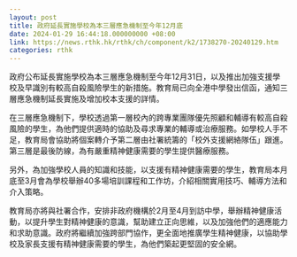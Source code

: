 ```yaml
---
layout: post
title: 政府延長實施學校為本三層應急機制至今年12月底
date: 2024-01-29 16:44:18.000000000 +08:00
link: https://news.rthk.hk/rthk/ch/component/k2/1738270-20240129.htm
categories: rthk
---
```


政府公布延長實施學校為本三層應急機制至今年12月31日，以及推出加強支援學校及早識別有較高自殺風險學生的新措施。教育局已向全港中學發出信函，通知三層應急機制延長實施及增加校本支援的詳情。

在三層應急機制下，學校透過第一層校內的跨專業團隊優先照顧和輔導有較高自殺風險的學生，為他們提供適時的協助及尋求專業的輔導或治療服務。如學校人手不足，教育局會協助將個案轉介予第二層由社署統籌的「校外支援網絡隊伍」跟進。第三層是最後防線，為有嚴重精神健康需要的學生提供醫療服務。

另外，為加強學校人員的知識和技能，以支援有精神健康需要的學生，教育局本月底至3月會為學校舉辦40多場培訓課程和工作坊，介紹相關實用技巧、輔導方法和介入策略。

教育局亦將與社署合作，安排非政府機構於2月至4月到訪中學，舉辦精神健康活動，以提升學生對精神健康的意識，幫助建立正向思維，以及加強他們的適應能力和求助意識。政府將繼續加強跨部門協作，更全面地推廣學生精神健康，以協助學校及家長支援有精神健康需要的學生，為他們築起更堅固的安全網。
